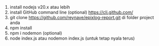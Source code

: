 1. install nodejs v20.x atau lebih
2. install GitHub command line (optional) https://cli.github.com/
3. git clone https://github.com/reynave/epixlog-report.git di folder project anda
4. npm install
5. npm i nodemon (optional) 
6. node index.js  atau nodemon index.js (untuk tetap nyala terus)
